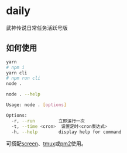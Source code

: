 # daily

武神传说日常任务活跃号版

## 如何使用

```bash
yarn
# npm i
yarn cli
# npm run cli
node .
```

```bash
node . --help

Usage: node . [options]

Options:
  -r, --run         立即运行一次
  -t, --time <cron>  设置定时<cron表达式>
  -h, --help        display help for command
```

可搭配[screen](https://www.runoob.com/linux/linux-comm-screen.html)、[tmux](https://github.com/tmux/tmux/wiki/Getting-Started)或[pm2](https://pm2.keymetrics.io/docs/usage/quick-start/)使用。
